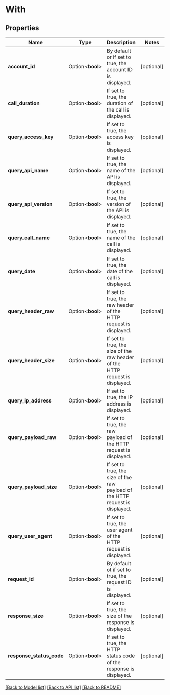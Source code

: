 # With

## Properties

Name | Type | Description | Notes
------------ | ------------- | ------------- | -------------
**account_id** | Option<**bool**> | By default or if set to true, the account ID is displayed. | [optional]
**call_duration** | Option<**bool**> | If set to true, the duration of the call is displayed. | [optional]
**query_access_key** | Option<**bool**> | If set to true, the access key is displayed. | [optional]
**query_api_name** | Option<**bool**> | If set to true, the name of the API is displayed. | [optional]
**query_api_version** | Option<**bool**> | If set to true, the version of the API is displayed. | [optional]
**query_call_name** | Option<**bool**> | If set to true, the name of the call is displayed. | [optional]
**query_date** | Option<**bool**> | If set to true, the date of the call is displayed. | [optional]
**query_header_raw** | Option<**bool**> | If set to true, the raw header of the HTTP request is displayed. | [optional]
**query_header_size** | Option<**bool**> | If set to true, the size of the raw header of the HTTP request is displayed. | [optional]
**query_ip_address** | Option<**bool**> | If set to true, the IP address is displayed. | [optional]
**query_payload_raw** | Option<**bool**> | If set to true, the raw payload of the HTTP request is displayed. | [optional]
**query_payload_size** | Option<**bool**> | If set to true, the size of the raw payload of the HTTP request is displayed. | [optional]
**query_user_agent** | Option<**bool**> | If set to true, the user agent of the HTTP request is displayed. | [optional]
**request_id** | Option<**bool**> | By default ot if set to true, the request ID is displayed. | [optional]
**response_size** | Option<**bool**> | If set to true, the size of the response is displayed. | [optional]
**response_status_code** | Option<**bool**> | If set to true, the HTTP status code of the response is displayed. | [optional]

[[Back to Model list]](../README.md#documentation-for-models) [[Back to API list]](../README.md#documentation-for-api-endpoints) [[Back to README]](../README.md)


